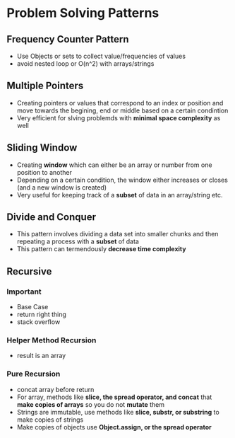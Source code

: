 # Problem Solving Patterns
## Frequency Counter Pattern
- Use Objects or sets to collect value/frequencies of values
- avoid nested loop or O(n^2) with arrays/strings

## Multiple Pointers
- Creating pointers or values that correspond to an index or position and move towards the begining, end or middle based on a certain condintion
- Very efficient for slving problemds with **minimal space complexity** as well

## Sliding Window
- Creating **window** which can either be an array or number from one position to another
- Depending on a certain condition, the window either increases or closes (and a new window is created)
- Very useful for keeping track of a **subset** of data in an array/string etc.

## Divide and Conquer
- This pattern involves dividing a data set into smaller chunks and then repeating a process with a **subset** of data
- This pattern can termendously **decrease time complexity**

## Recursive
### Important
- Base Case
- return right thing
- stack overflow

### Helper Method Recursion
- result is an array

### Pure Recursion
- concat array before return
- For array, methods like **slice, the spread operator, and concat** that **make copies of arrays** so you do not **mutate** them
- Strings are immutable, use methods like **slice, substr, or substring** to make copies of strings
- Make copies of objects use **Object.assign, or the spread operator**